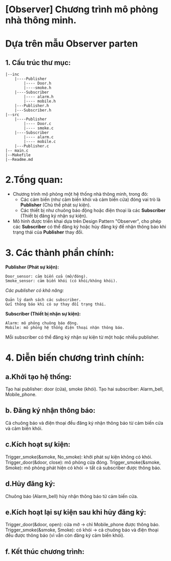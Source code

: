 # [Observer] Chương trình mô phỏng nhà thông minh. 
# Dựa trên mẫu Observer parten

## 1. Cấu trúc thư mục:

    |--inc
        |----Publisher
            |---- Door.h
            |----smoke.h
        |----Subscriber
            |---- alarm.h
            |---- mobile.h
        |---Publisher.h
        |---Subscriber.h
    |--src
        |----Publisher
            |---- Door.c
            |---- smoke.c
        |----Subscriber
            |---- alarm.c
            |---- mobile.c
        |---Publisher.c
    |-- main.c
    |--Makefile 
    |--Readme.md
# 2.Tổng quan:
- Chương trình mô phỏng một hệ thống nhà thông minh, trong đó:
  -  Các cảm biến (như cảm biến khói và cảm biến cửa) đóng vai trò là **Publisher** (Chủ thể phát sự kiện).
  -  Các thiết bị như chuông báo động hoặc điện thoại là các **Subscriber** (Thiết bị đăng ký nhận sự kiện). 
- Mô hình được triển khai dựa trên Design Pattern "Observer", cho phép các **Subscriber** có thể đăng ký hoặc hủy đăng ký để nhận thông báo khi trạng thái của **Publisher** thay đổi.

# 3. Các thành phần chính:
**Publisher (Phát sự kiện):**

    Door_sensor: cảm biến cửa (mở/đóng).
    Smoke_sensor: cảm biến khói (có khói/không khói).

*Các publisher có khả năng:*

    Quản lý danh sách các subscriber.
    Gửi thông báo khi có sự thay đổi trạng thái.

**Subscriber (Thiết bị nhận sự kiện):**

    Alarm: mô phỏng chuông báo động.
    Mobile: mô phỏng hệ thống điện thoại nhận thông báo.

Mỗi subscriber có thể đăng ký nhận sự kiện từ một hoặc nhiều publisher.

# 4. Diễn biến chương trình chính:
## a.Khởi tạo hệ thống:

Tạo hai publisher: door (cửa), smoke (khói).
Tạo hai subscriber: Alarm_bell, Mobile_phone.

## b. Đăng ký nhận thông báo:

Cả chuông báo và điện thoại đều đăng ký nhận thông báo từ cảm biến cửa và cảm biến khói.

## c.Kích hoạt sự kiện:

Trigger_smoke(&smoke, No_smoke): khởi phát sự kiện không có khói.
Trigger_door(&door, close): mô phỏng cửa đóng.
Trigger_smoke(&smoke, Smoke): mô phỏng phát hiện có khói → tất cả subscriber được thông báo.

## d.Hủy đăng ký:

Chuông báo (Alarm_bell) hủy nhận thông báo từ cảm biến cửa.

## e.Kích hoạt lại sự kiện sau khi hủy đăng ký:

Trigger_door(&door, open): cửa mở → chỉ Mobile_phone được thông báo.
Trigger_smoke(&smoke, Smoke): có khói → cả chuông báo và điện thoại đều được thông báo (vì vẫn còn đăng ký cảm biến khói).

## f. Kết thúc chương trình:
